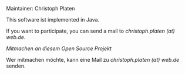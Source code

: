 Maintainer: Christoph Platen

This software ist implemented in Java.

If you want to participate, you can send a mail to _christoph.platen (at) web.de_.

*Mitmachen an diesem Open Source Projekt*

Wer mitmachen möchte, kann eine Mail zu _christoph.platen (at) web.de_ senden.

